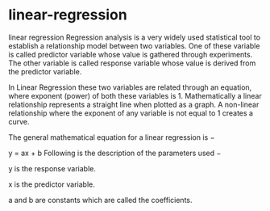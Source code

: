 # linear-regression
linear regression
Regression analysis is a very widely used statistical tool to establish a relationship model between two variables. One of these variable is called predictor variable whose value is gathered through experiments. The other variable is called response variable whose value is derived from the predictor variable.

In Linear Regression these two variables are related through an equation, where exponent (power) of both these variables is 1. Mathematically a linear relationship represents a straight line when plotted as a graph. A non-linear relationship where the exponent of any variable is not equal to 1 creates a curve.

The general mathematical equation for a linear regression is −

y = ax + b
Following is the description of the parameters used −

y is the response variable.

x is the predictor variable.

a and b are constants which are called the coefficients.
